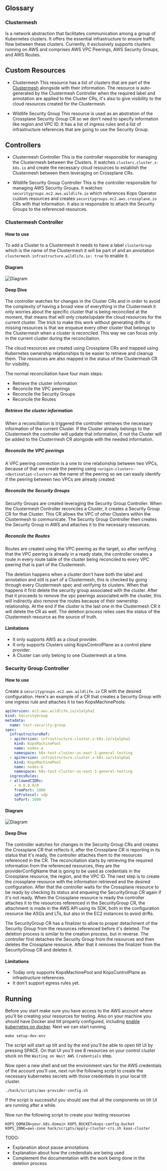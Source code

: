 ## Glossary
### Clustermesh
Is a network abstraction that facilitates communication among a group of Kubernetes clusters. It offers the essential infrastructure to ensure traffic flow between these clusters. Currently, it exclusively supports clusters running on AWS and comprises AWS VPC Peerings, AWS Security Groups, and AWS Routes.

## Custom Resources
- Clustermesh
This resource has a list of clusters that are part of the [Clustermesh](#clustermesh) alongside with their information. The resource is auto-generated by the Clustermesh Controller when the required label and annotation are applied to the Cluster CRs, it's also to give visibility to the cloud resources created for the Clustermesh.

- Wildlife Security Group
This resource is used as an abstration of the Crossplane Security Group CR so we don't need to specify information like region and VPC ID. It has a list of ingress rules and a list of infrastructure references that are going to use the Security Group. 

## Controllers
- Clustermesh Controller
This is the controller responsible for managing the Clustermesh between the Clusters. It watches `clusters.cluster.x-k8s.io` and create the necessary cloud resources to establish the Clustermesh between them leveraging on Crossplane CRs. 

- Wildlife Security Group Controller
This is the controller responsible for managing AWS Security Groups. It watches `securitygroups.ec2.aws.wildlife.io` which references Kops Operator custom resources and creates `securitygroups.ec2.aws.crossplane.io` CRs with that information. It also is responsible to attach the Security Groups to the referenced resources. 

### Clustermesh Controller
#### How to use
To add a Cluster to a Clustermesh it needs to have a label `clusterGroup` which is the name of the Clustermesh it will be part of and an annotation `clustermesh.infrastructure.wildlife.io: true` to enable it.

#### Diagram
![Diagram](./clustermesh/clustermesh-controller.png)

#### Deep Dive
The controller watches for changes in the Cluster CRs and in order to avoid the complexity of having a broad view of everything in the Clustermesh it only worries about the specific cluster that is being reconcilied at the moment, that means that will only create/update the cloud resources for the current cluster. The trick to make this work without generating drifts or missing resources is that we enqueue every other cluster that belongs to the Clustermesh when a cluster is reconciled. This way we can focus only in the current cluster during the reconciliation.

The cloud resources are created using Crossplane CRs and mapped using Kubernetes ownership relationships to be easier to retrieve and cleanup them. The resources are also mapped in the status of the Clustermesh CR for visibility.

The normal reconciliation have four main steps:
- Retrieve the cluster information
- Reconcile the VPC peerings
- Reconcile the Security Groups
- Reconcile the Routes

##### Retrieve the cluster information
When a reconciliation is triggered the controller retrieves the necessary information of the current Cluster. If the Cluster already belongs to the Clustermesh the controller will update that information, if not the Cluster will be added to the Clustermesh CR alongside with the needed information. 

##### Reconcile the VPC peerings
A VPC peering connection is a one to one relationship between two VPCs, because of that we create the peering using `<origin-cluster>-<destination-cluster>` as the name of the peering so we can easily identify if the peering between two VPCs are already created.

##### Reconcile the Security Groups
Security Groups are created leveraging the Security Group Controller. When the Clustermesh Controller reconciles a Cluster, it creates a Security Group CR for that Cluster. This CR allows the VPC of other Clusters within the Clustermesh to communicate. The Security Group Controller then creates the Security Group in AWS and attaches it to the necessary resources.

##### Reconcile the Routes
Routes are created using the VPC peering as the target, so after verifying that the VPC peering is already in a ready state, the controller creates a route in every route table of the cluster being reconciled to every VPC peering that is part of the Clustermesh.

The deletion happens when a cluster don't have both the label and annotation and still is part of a Clustermesh, this is checked by going through every Clustermesh spec and verifying its clusters. When that happens it first delete the security group associated with the cluster. After that it proceeds to remove the vpc peerings associated with the cluster, this will indirectly also remove the routes because of their ownership relationship. At the end if the cluster is the last one in the Clustermesh CR it will delete the CR as well. The deletion process relies uses the status of the Clustermesh resource as the source of truth.

#### Limitations
- It only supports AWS as a cloud provider.
- It only supports Clusters using KopsControlPlane as a control plane provider.
- A Cluster can only belong to one Clustermesh at a time.

### Security Group Controller
#### How to use
Create a `securitygroups.ec2.aws.wildlife.io` CR with the desired configuration. Here's an example of a CR that creates a Security Group with one ingress rule and attaches it to two KopsMachinePools:
```yaml
apiVersion: ec2.aws.wildlife.io/v1alpha2
kind: SecurityGroup
metadata:
  name: test-security-group
spec:
  infrastructureRef:
  - apiVersion: infrastructure.cluster.x-k8s.io/v1alpha1
    kind: KopsMachinePool
    name: nodes-a
    namespace: k8s-test-cluster-us-east-1-general-testing
  - apiVersion: infrastructure.cluster.x-k8s.io/v1alpha1
    kind: KopsMachinePool
    name: nodes-b
    namespace: k8s-test-cluster-us-east-1-general-testing
  ingressRules:
  - allowedCIDRs:
    - 0.0.0.0/0
    fromPort: 1000
    ipProtocol: udp
    toPort: 1000
```

#### Diagram
![Diagram](./security-group/sg-controller.png)

#### Deep Dive
The controller watches for changes in the Security Group CRs and creates the Crossplane CR that reflects it, after the Crossplane CR is reporting in its status that it's ready, the controller attaches them to the resources referenced in the CR. The reconciliation starts by retrieving the required information from the referenced resources, they are the providerConfigName that is going to be used as credentials in the Crossplane resource, the region, and the VPC ID. The next step is to create the crossplane resource with the information retrieved and the desired configuration. After that the controller waits for the Crossplane resource to be ready by checking its status and enqueing the SecurityGroup CR again if it's not ready. When the Crossplane resource is ready the controller attaches it to the resources referenced in the SecurityGroup CR, the attachment is made in the AWS API using its SDK, both in the configuration resource like ASGs and LTs, but also in the EC2 instances to avoid drifts.

The SecurityGroup CR has a finalizer to allow to proper detachment of the Security Group from the resources referenced before it's deleted. The deletion process is similar to the creation process, but in reverse. The controller first detaches the Security Group from the resources and then deletes the Crossplane resource. After that it removes the finalizer from the SecurityGroup CR and deletes it.

#### Limitations
- Today only supports KopsMachinePool and KopsControlPlane as infrastructure references.
- It don't support egress rules yet.

## Running

Before you start make sure you have access to the AWS account where you'll be creating your resources for testing. Also on your machine you should have Docker and tilt properly configured, including [enable kubernetes on docker](https://docs.docker.com/desktop/kubernetes/). Next we can start running

```
make setup-dev-env
```

The script will start up tilt and by the end you'll be able to open tilt UI by pressing SPACE. On that UI you'll see 8 resources on your control cluster stuck on the `Waiting on Wait AWS Credentials` step. 

Now open a new shell and set the environment vars for the AWS credentials of the account you'll use, next run the following script to create the necessary kubernetes secrets with those credentials in your local tilt cluster.

```
./hack/scripts/aws-provider-config.sh
```
If the script is successful you should see that all the components on tilt UI are running after a while.

Now run the following script to create your testing resources

```
KOPS_DOMAIN=your.k8s.domain KOPS_BUCKET=kops-config-bucket KOPS_ZONE=aws-zone hack/scripts/apply-cluster-crs.sh kaas-cluster
```

TODO:
- Explanation about pause annotations
- Explanation about how the credendials are being used
- Complement the documentation with the work being done in the deletion process